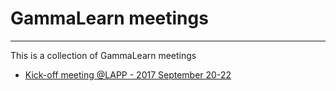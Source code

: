 # GammaLearn meetings

____

This is a collection of GammaLearn meetings


- [Kick-off meeting @LAPP - 2017 September 20-22](2017-09-Annecy)
